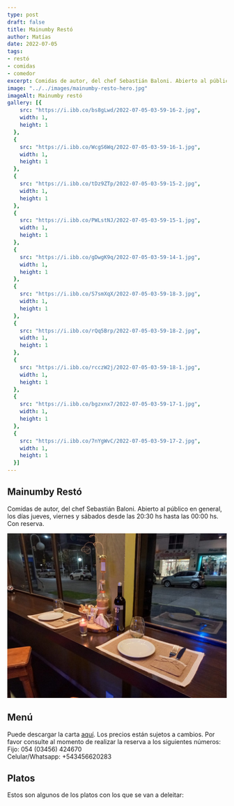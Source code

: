 ```yaml
---
type: post
draft: false
title: Mainumby Restó
author: Matías
date: 2022-07-05
tags:
- restó
- comidas
- comedor
excerpt: Comidas de autor, del chef Sebastián Baloni. Abierto al público en general, los días jueves, viernes y sábados desde las 20:30 hs hasta las 00:00 hs. Con reserva. Tel. 054 (03456) 424670 / Cel. +543456620283
image: "../../images/mainumby-resto-hero.jpg"
imageAlt: Mainumby restó
gallery: [{
    src: "https://i.ibb.co/bs8gLwd/2022-07-05-03-59-16-2.jpg",
    width: 1,
    height: 1
  },
  {
    src: "https://i.ibb.co/WcgS6Wq/2022-07-05-03-59-16-1.jpg",
    width: 1,
    height: 1
  },
  {
    src: "https://i.ibb.co/tDz9ZTp/2022-07-05-03-59-15-2.jpg",
    width: 1,
    height: 1
  },
  {
    src: "https://i.ibb.co/PWLstNJ/2022-07-05-03-59-15-1.jpg",
    width: 1,
    height: 1
  },
  {
    src: "https://i.ibb.co/gDwgK9q/2022-07-05-03-59-14-1.jpg",
    width: 1,
    height: 1
  },
  {
    src: "https://i.ibb.co/S7smXqX/2022-07-05-03-59-18-3.jpg",
    width: 1,
    height: 1
  },
  {
    src: "https://i.ibb.co/rQq5Brp/2022-07-05-03-59-18-2.jpg",
    width: 1,
    height: 1
  },
  {
    src: "https://i.ibb.co/rcczW2j/2022-07-05-03-59-18-1.jpg",
    width: 1,
    height: 1
  },
  {
    src: "https://i.ibb.co/bgzxnx7/2022-07-05-03-59-17-1.jpg",
    width: 1,
    height: 1
  },
  {
    src: "https://i.ibb.co/7nYgWvC/2022-07-05-03-59-17-2.jpg",
    width: 1,
    height: 1
  }]
---
```


## Mainumby Restó

Comidas de autor, del chef Sebastián Baloni. Abierto al público en general, los días jueves, viernes y sábados desde las 20:30 hs hasta las 00:00 hs. Con reserva.

![Mainumby restó](../../images/Mainumby-resto-ventana.jpeg)

## Menú

Puede descargar la carta <a href="https://drive.google.com/file/d/1Ai6dghzasmj4X28uMTYwIaYYIBdeUOQb/view?usp=sharing" target="_blank" rel="noopener noreferrer">aquí</a>. Los precios están sujetos a cambios. Por favor consulte al momento de realizar la reserva a los siguientes números:</br>
Fijo: 054 (03456) 424670</br>
Celular/Whatsapp: +543456620283

## Platos

Estos son algunos de los platos con los que se van a deleitar:


